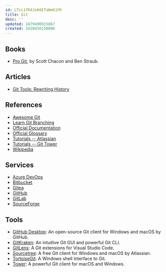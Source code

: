 ```yaml
---
id: LTcL1fK4Jo66ETaWeK1FK
title: Git
desc: ''
updated: 1679496915867
created: 1628456150086
---
```


## Books

- [Pro Git](https://git-scm.com/book/en/v2), by Scott Chacon and Ben Straub.

## Articles

- [Git Tools: Rewriting History](https://git-scm.com/book/en/v2/Git-Tools-Rewriting-History)

## References

- [Awesome Git](https://github.com/dictcp/awesome-git)
- [Learn Git Branching](https://learngitbranching.js.org)
- [Official Documentation](https://git-scm.com/doc)
- [Official Glossary](https://git-scm.com/docs/gitglossary)
- [Tutorials -- Atlassian](https://www.atlassian.com/git/tutorials)
- [Tutorials -- Git Tower](https://www.git-tower.com/learn)
- [Wikipedia](https://en.wikipedia.org/wiki/Git)

## Services

- [Azure DevOps](https://dev.azure.com)
- [Bitbucket](https://bitbucket.org)
- [Gitea](https://gitea.com)
- [GitHub](https://github.com)
- [GitLab](https://about.gitlab.com)
- [SourceForge](https://sourceforge.net)

## Tools

- [GitHub Desktop](https://desktop.github.com/): An open-source Git client for Windows and macOS by GitHub.
- [GitKraken](https://www.gitkraken.com/): An intuitive Git GUI and powerful Git CLI.
- [GitLens](https://marketplace.visualstudio.com/items?itemName=eamodio.gitlens): A Git extensions for Visual Studio Code.
- [Sourcetree](https://www.sourcetreeapp.com/): A free Git client for Windows and macOS by Atlassian.
- [TortoiseGit](https://tortoisegit.org/): A Windows shell interface to Git.
- [Tower](https://www.git-tower.com/): A powerful Git client for macOS and Windows.
